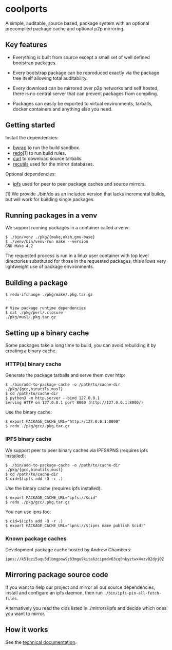 # coolports

A simple, auditable, source based, package system with an optional
precompiled package cache and optional p2p mirroring.

## Key features

- Everything is built from source except a small set of well defined bootstrap packages.

- Every bootstrap package can be reproduced exactly via the package tree itself allowing total auditability.

- Every download can be mirrored over p2p networks and self hosted, there is no central server that can prevent packages from compiling.

- Packages can easily be exported to virtual environments, tarballs, docker containers and anything else you need.

## Getting started

Install the dependencies:

- [bwrap](https://github.com/containers/bubblewrap) to run the build sandbox.
- [redo](https://github.com/apenwarr/redo)[1] to run build rules.
- [curl](https://curl.se/) to download source tarballs.
- [recutils](https://www.gnu.org/software/recutils) used for the mirror databases.

Optional dependencies:

- [ipfs](https://ipfs.io) used for peer to peer package caches and source mirrors.


[1] We provide ./bin/do as an included version that lacks incremental builds, but will work for building single packages.

## Running packages in a venv

We support running packages in a container called a venv:

```
$ ./bin/venv ./pkg/{make,oksh,gnu-base}
$ ./venv/bin/venv-run make --version
GNU Make 4.2
```

The requested process is run in a linux user container with top level directories substituted for those
in the requested packages, this allows very lightweight use of package environments.

## Building a package

```
$ redo-ifchange ./pkg/make/.pkg.tar.gz
...

# View package runtime dependencies
$ cat ./pkg/perl/.closure
./pkg/musl/.pkg.tar.gz
```

## Setting up a binary cache

Some packages take a long time to build, you can avoid rebuilding it by
creating a binary cache.

### HTTP(s) binary cache

Generate the package tarballs and serve them over http:

```
$ ./bin/add-to-package-cache -o /path/to/cache-dir ./pkg/{gcc,binutils,musl}
$ cd /path/to/cache-dir
$ python3 -m http.server --bind 127.0.0.1
Serving HTTP on 127.0.0.1 port 8000 (http://127.0.0.1:8000/)
```

Use the binary cache:

```
$ export PACKAGE_CACHE_URL="http://127.0.0.1:8000"
$ redo ./pkg/gcc/.pkg.tar.gz
```

### IPFS binary cache

We support peer to peer binary caches via IPFS/IPNS (requires ipfs installed):

```
$ ./bin/add-to-package-cache -o /path/to/cache-dir ./pkg/{gcc,binutils,musl}
$ cd /path/to/cache-dir
$ cid=$(ipfs add -Q -r .)
```

Use the binary cache (requires ipfs installed):

```
$ export PACKAGE_CACHE_URL="ipfs://$cid"
$ redo ./pkg/gcc/.pkg.tar.gz
```

You can use ipns too:

```
$ cid=$(ipfs add -Q -r .)
$ export PACKAGE_CACHE_URL="ipns://$(ipns name publish $cid)"
```

### Known package caches

Development package cache hosted by Andrew Chambers:

```
ipns://k51qzi5uqu5dlbmgpow9z63mgu9kita6zcipmdv63cq0nkyztwx4vzv02dyj02
```

## Mirroring package source code

If you want to help our project and mirror all our source dependencies, install and configure an ipfs daemon, then run `./bin/ipfs-pin-all-fetch-files`.

Alternatively you read the cids listed in ./mirrors/ipfs and decide which ones you
want to mirror.


## How it works

See the [technical documentation](./doc/TECHNICAL.md).